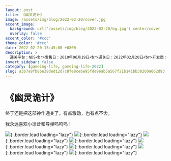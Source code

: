 ```yaml
---
layout: post
title: 《幽灵诡计》
image: /assets/img/blog/2022-02-20/cover.jpg
accent_image: 
  background: url('/assets/img/blog/2022-02-20/bg.jpg') center/cover
  overlay: false
accent_color: '#ccc'
theme_color: '#ccc'
date: 2022-02-20 15:45:00 +0800
description: >
  通关平台：NDS<br>发售日：2010年06月19日<br>通关日：2022年02月20日<br>开发商：CAPCOM<br>发行商：CAPCOM
invert_sidebar: false
category: [gameing-life, gameing-life-2022]
slug: a3b7a8fb86e38ded12d7c8fe8cebe95fde96ab5a567f21b141bb38260a062d93
---
```


# 《幽灵诡计》

终于还是把这部神作通关了，有点激动，也有点不舍。

我永远喜欢小凛音和导弹呜呜呜！

![](/assets/img/blog/2022-02-20/1.jpg){:.border.lead loading="lazy"}
![](/assets/img/blog/2022-02-20/2.jpg){:.border.lead loading="lazy"}
![](/assets/img/blog/2022-02-20/3.jpg){:.border.lead loading="lazy"}
![](/assets/img/blog/2022-02-20/4.jpg){:.border.lead loading="lazy"}
![](/assets/img/blog/2022-02-20/5.jpg){:.border.lead loading="lazy"}
![](/assets/img/blog/2022-02-20/6.jpg){:.border.lead loading="lazy"}
![](/assets/img/blog/2022-02-20/7.jpg){:.border.lead loading="lazy"}
![](/assets/img/blog/2022-02-20/8.jpg){:.border.lead loading="lazy"}

